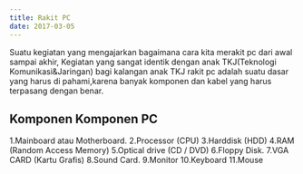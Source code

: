 ```yaml
---
title: Rakit PC
date: 2017-03-05
---
```


Suatu kegiatan yang mengajarkan bagaimana cara kita merakit pc dari awal sampai akhir, Kegiatan yang sangat identik dengan anak TKJ(Teknologi Komunikasi&Jaringan) bagi kalangan anak TKJ rakit pc adalah suatu dasar yang harus di pahami,karena banyak komponen dan kabel yang harus terpasang dengan benar.

Komponen Komponen PC
---
1.Mainboard atau Motherboard.
2.Processor (CPU)
3.Harddisk (HDD)
4.RAM (Random Access Memory)
5.Optical drive (CD / DVD)
6.Floppy Disk.
7.VGA CARD (Kartu Grafis)
8.Sound Card.
9.Monitor 
10.Keyboard
11.Mouse